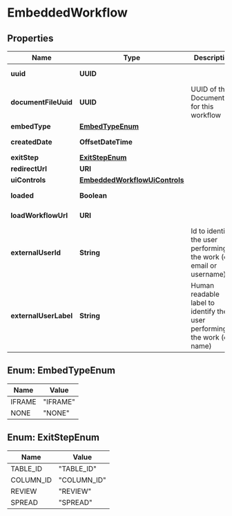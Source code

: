 

# EmbeddedWorkflow

## Properties

Name | Type | Description | Notes
------------ | ------------- | ------------- | -------------
**uuid** | **UUID** |  |  [optional] [readonly]
**documentFileUuid** | **UUID** | UUID of the DocumentFile for this workflow | 
**embedType** | [**EmbedTypeEnum**](#EmbedTypeEnum) |  |  [optional]
**createdDate** | **OffsetDateTime** |  |  [optional] [readonly]
**exitStep** | [**ExitStepEnum**](#ExitStepEnum) |  |  [optional]
**redirectUrl** | **URI** |  |  [optional]
**uiControls** | [**EmbeddedWorkflowUiControls**](EmbeddedWorkflowUiControls.md) |  |  [optional]
**loaded** | **Boolean** |  |  [optional] [readonly]
**loadWorkflowUrl** | **URI** |  |  [optional] [readonly]
**externalUserId** | **String** | Id to identify the user performing the work (e.g. email or username) |  [optional]
**externalUserLabel** | **String** | Human readable label to identify the user performing the work (e.g. name) |  [optional]



## Enum: EmbedTypeEnum

Name | Value
---- | -----
IFRAME | &quot;IFRAME&quot;
NONE | &quot;NONE&quot;



## Enum: ExitStepEnum

Name | Value
---- | -----
TABLE_ID | &quot;TABLE_ID&quot;
COLUMN_ID | &quot;COLUMN_ID&quot;
REVIEW | &quot;REVIEW&quot;
SPREAD | &quot;SPREAD&quot;



